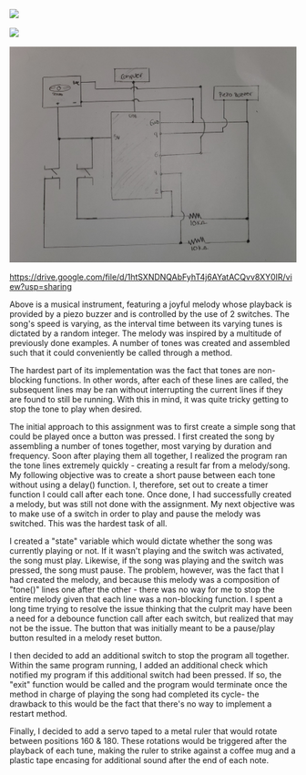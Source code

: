 ![](instrument.jpg)

![](electronics.jpg)

![](schematic.jpg)

https://drive.google.com/file/d/1htSXNDNQAbFyhT4j6AYatACQvv8XY0IR/view?usp=sharing


Above is a musical instrument, featuring a joyful melody whose playback is provided by a piezo buzzer and is controlled by 
the use of 2 switches. The song's speed is varying, as the interval time between its varying tunes is dictated by a random integer. The melody was inspired by a multitude of previously done examples. A number of tones was created and assembled such that it could conveniently be called through a method. 

The hardest part of its implementation was the fact that tones are non-blocking functions. In other words, after each of these lines are called, the subsequent lines may be ran without interrupting the current lines if they are found to still be running. With this in mind, it was quite tricky getting to stop the tone to play when desired.

The initial approach to this assignment was to first create a simple song that could be played once a button was pressed. I first created the song by assembling a number of tones together, most varying by duration and frequency. Soon after playing them all together, I realized the program ran the tone lines extremely quickly - creating a result far from a melody/song. My following objective was to create a short pause between each tone without using a delay() function. I, therefore, set out to create a timer function I could call after each tone. Once done, I had successfully created a melody, but was still not done with the assignment. My next objective was to make use of a switch in order to play and pause the melody was switched. This was the hardest task of all.

I created a "state" variable which would dictate whether the song was currently playing or not. If it wasn't playing and the switch was activated, the song must play. Likewise, if the song was playing and the switch was pressed, the song must pause. The problem, however, was the fact that I had created the melody, and because this melody was a composition of "tone()" lines one after the other - there was no way for me to stop the entire melody given that each line was a non-blocking function. I spent a long time trying to resolve the issue thinking that the culprit may have been a need for a debounce function call after each switch, but realized that may not be the issue. The button that was initially meant to be a pause/play button resulted in a melody reset button. 

I then decided to add an additional switch to stop the program all together. Within the same program running, I added an additional check which notified my program if this additional switch had been pressed. If so, the "exit" function would be called and the program would terminate once the method in charge of playing the song had completed its cycle- the drawback to this would be the fact that there's no way to implement a restart method. 

Finally, I decided to add a servo taped to a metal ruler that would rotate between positions 160 & 180. These rotations would be triggered after the playback of each tune, making the ruler to strike against a coffee mug and a plastic tape encasing for additional sound after the end of each note.

